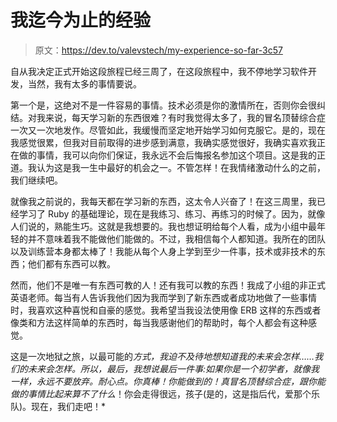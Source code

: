 # 我迄今为止的经验

> 原文：<https://dev.to/valevstech/my-experience-so-far-3c57>

自从我决定正式开始这段旅程已经三周了，在这段旅程中，我不停地学习软件开发，当然，我有太多的事情要说。

第一个是，这绝对不是一件容易的事情。技术必须是你的激情所在，否则你会很纠结。对我来说，每天学习新的东西很难？有时我觉得太多了，我的冒名顶替综合症一次又一次地发作。尽管如此，我缓慢而坚定地开始学习如何克服它。是的，现在我感觉很累，但我对目前取得的进步感到满意，我确实感觉很好，我确实喜欢我正在做的事情，我可以向你们保证，我永远不会后悔报名参加这个项目。这是我的正道。我认为这是我一生中最好的机会之一。不管怎样！在我情绪激动什么的之前，我们继续吧。

就像我之前说的，我每天都在学习新的东西，这太令人兴奋了！在这三周里，我已经学习了 Ruby 的基础理论，现在是我练习、练习、再练习的时候了。因为，就像人们说的，熟能生巧。这就是我想要的。我也想证明给每个人看，成为小组中最年轻的并不意味着我不能做他们能做的。不过，我相信每个人都知道。我所在的团队以及训练营本身都太棒了！我能从每个人身上学到至少一件事，技术或非技术的东西；他们都有东西可以教。

然而，他们不是唯一有东西可教的人！还有我可以教的东西！我成了小组的非正式英语老师。每当有人告诉我他们因为我而学到了新东西或者成功地做了一些事情时，我喜欢这种喜悦和自豪的感觉。我希望当我设法使用像 ERB 这样的东西或者像类和方法这样简单的东西时，每当我感谢他们的帮助时，每个人都会有这种感觉。

这是一次地狱之旅，以最可能的*方式，我迫不及待地想知道我的未来会怎样……我们的未来会怎样。所以，最后，我想说最后一件事:如果你是一个初学者，就像我一样，永远不要放弃。耐心点。你真棒！你能做到的！真***冒名顶替综合症，跟你能做的事情比起来*算不了什么*！你会走得很远，孩子(是的，这是指后代，爱那个乐队)。现在，我们走吧！*